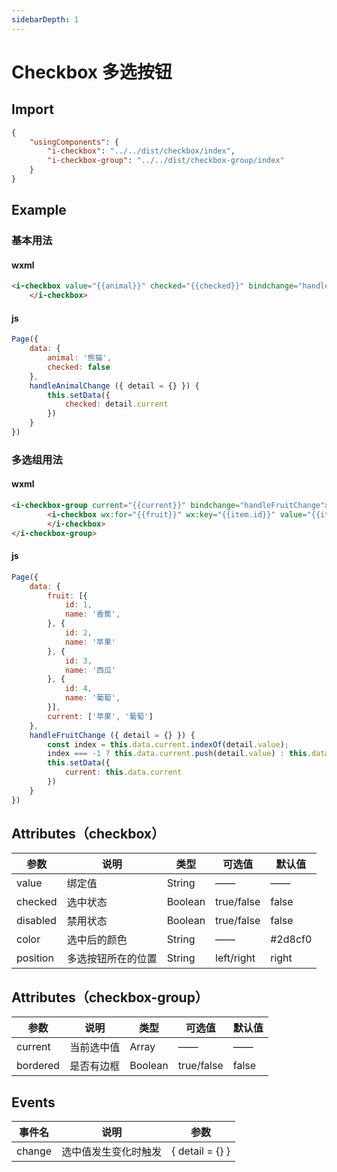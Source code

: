```yaml
---
sidebarDepth: 1
---
```

# Checkbox 多选按钮

## Import

```json
{
    "usingComponents": {
        "i-checkbox": "../../dist/checkbox/index",
        "i-checkbox-group": "../../dist/checkbox-group/index"
    }
}
```

## Example

### 基本用法
#### wxml
```html
<i-checkbox value="{{animal}}" checked="{{checked}}" bindchange="handleAnimalChange">
    </i-checkbox>
```
#### js
```js
Page({
    data: {
        animal: '熊猫',
        checked: false
    },
    handleAnimalChange ({ detail = {} }) {
        this.setData({
            checked: detail.current
        })
    }
})
```

### 多选组用法
#### wxml
```html
<i-checkbox-group current="{{current}}" bindchange="handleFruitChange">
        <i-checkbox wx:for="{{fruit}}" wx:key="{{item.id}}" value="{{item.name}}">
        </i-checkbox>
</i-checkbox-group>
```
#### js
```js
Page({
    data: {
        fruit: [{
            id: 1,
            name: '香蕉',
        }, {
            id: 2,
            name: '苹果'
        }, {
            id: 3,
            name: '西瓜'
        }, {
            id: 4,
            name: '葡萄',
        }],
        current: ['苹果', '葡萄']
    },
    handleFruitChange ({ detail = {} }) {
        const index = this.data.current.indexOf(detail.value);
        index === -1 ? this.data.current.push(detail.value) : this.data.current.splice(index, 1);
        this.setData({
            current: this.data.current
        })
    }
})
```

## Attributes（checkbox）
| 参数    | 说明    | 类型    | 可选值    | 默认值    |
|---------|---------|--------|----------|----------|
| value | 绑定值 | String | —— | —— |
| checked | 选中状态 | Boolean | true/false | false |
| disabled | 禁用状态 | Boolean | true/false | false |
| color | 选中后的颜色 | String | —— | #2d8cf0 |
| position | 多选按钮所在的位置 | String| left/right | right |

## Attributes（checkbox-group）
| 参数    | 说明    | 类型    | 可选值    | 默认值    |
|---------|---------|--------|----------|----------|
| current | 当前选中值 | Array | —— | —— |
| bordered | 是否有边框 | Boolean |true/false | false |

## Events
| 事件名      | 说明    | 参数   |
|---------- |--------- |----------|
| change | 选中值发生变化时触发 | { detail = {} } |